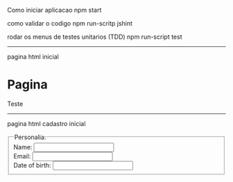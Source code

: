 Como iniciar aplicacao
npm start

como validar o codigo
npm run-scritp jshint

rodar os menus de testes unitarios (TDD)
npm run-script  test



--------
pagina html inicial
<!DOCTYPE html>
<html>
<head>
	<title><%=title %></title>
</head>
<body>
	<h1>Pagina</h1>
	<p>Teste </p>
</body>
</html>
	



--------
pagina html cadastro inicial
<form>
  <fieldset>
    <legend>Personalia:</legend>
    Name: <input type="text"><br>
    Email: <input type="text"><br>
    Date of birth: <input type="text">
  </fieldset>
</form>
